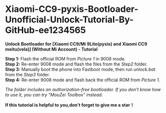 # Xiaomi-CC9-pyxis-Bootloader-Unofficial-Unlock-Tutorial-By-GitHub-ee1234565
**Unlock Bootloader for [Xiaomi CC9/Mi 9Lite(pyxis) and Xiaomi CC9 meitu(vela)] (Without Mi Account) - Tutorial**  

**Step 1:** Flash the official ROM from *Picture 1* in 9008 mode.  
**Step 2:** Re-enter 9008 mode and flash the files from the *Step2* folder.  
**Step 3:** Manually boot the phone into Fastboot mode, then run *unlock.bat* from the *Step3* folder.  
**Step 4:** Re-enter 9008 mode and flash back the official ROM from *Picture 1*.  

*The folder includes an authorization-free bootloader. If you don’t know how to use it, you can try "MouZei Toolbox" instead.* 

**If this tutorial is helpful to you,don't forget to give me a star！**
